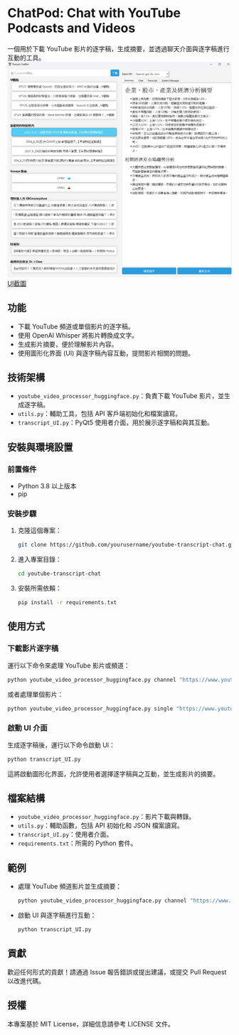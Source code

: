 # ChatPod: Chat with YouTube Podcasts and Videos

一個用於下載 YouTube 影片的逐字稿，生成摘要，並透過聊天介面與逐字稿進行互動的工具。
![UI截圖](images/UI1.png)
[UI截圖](images/UI2.png)
## 功能

- 下載 YouTube 頻道或單個影片的逐字稿。
- 使用 OpenAI Whisper 將影片轉換成文字。
- 生成影片摘要，便於理解影片內容。
- 使用圖形化界面 (UI) 與逐字稿內容互動，提問影片相關的問題。

## 技術架構

- `youtube_video_processor_huggingface.py`：負責下載 YouTube 影片，並生成逐字稿。
- `utils.py`：輔助工具，包括 API 客戶端初始化和檔案讀寫。
- `transcript_UI.py`：PyQt5 使用者介面，用於展示逐字稿和與其互動。

## 安裝與環境設置

### 前置條件

- Python 3.8 以上版本
- pip

### 安裝步驟

1. 克隆這個專案：
    ```bash
    git clone https://github.com/yourusername/youtube-transcript-chat.git
    ```
2. 進入專案目錄：
    ```bash
    cd youtube-transcript-chat
    ```
3. 安裝所需依賴：
    ```bash
    pip install -r requirements.txt
    ```

## 使用方式

### 下載影片逐字稿

運行以下命令來處理 YouTube 影片或頻道：

```bash
python youtube_video_processor_huggingface.py channel "https://www.youtube.com/channel/yourchannelurl" --output_dir ./transcriptions
```

或者處理單個影片：

```bash
python youtube_video_processor_huggingface.py single "https://www.youtube.com/watch?v=yourvideoid" --output_dir ./transcriptions
```

### 啟動 UI 介面

生成逐字稿後，運行以下命令啟動 UI：

```bash
python transcript_UI.py
```

這將啟動圖形化界面，允許使用者選擇逐字稿與之互動，並生成影片的摘要。

## 檔案結構

- `youtube_video_processor_huggingface.py`：影片下載與轉錄。
- `utils.py`：輔助函數，包括 API 初始化和 JSON 檔案讀寫。
- `transcript_UI.py`：使用者介面。
- `requirements.txt`：所需的 Python 套件。

## 範例

- 處理 YouTube 頻道影片並生成摘要：
  ```bash
  python youtube_video_processor_huggingface.py channel "https://www.youtube.com/channel/yourchannelurl" --output_dir ./transcriptions
  ```
- 啟動 UI 與逐字稿進行互動：
  ```bash
  python transcript_UI.py
  ```

## 貢獻

歡迎任何形式的貢獻！請通過 Issue 報告錯誤或提出建議，或提交 Pull Request 以改進代碼。

## 授權

本專案基於 MIT License，詳細信息請參考 LICENSE 文件。
